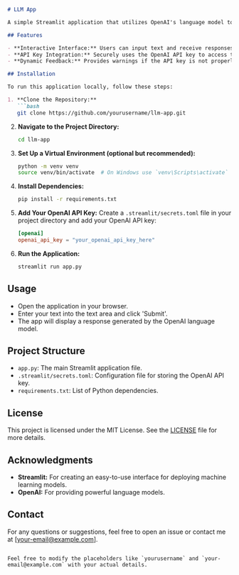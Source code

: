 ```markdown
# LLM App

A simple Streamlit application that utilizes OpenAI's language model to generate responses based on user input. This project demonstrates how to integrate OpenAI's API with a Streamlit app to create an interactive, AI-powered response generator.

## Features

- **Interactive Interface:** Users can input text and receive responses generated by the OpenAI language model.
- **API Key Integration:** Securely uses the OpenAI API key to access the language model.
- **Dynamic Feedback:** Provides warnings if the API key is not properly configured.

## Installation

To run this application locally, follow these steps:

1. **Clone the Repository:**
   ```bash
   git clone https://github.com/yourusername/llm-app.git
   ```

2. **Navigate to the Project Directory:**
   ```bash
   cd llm-app
   ```

3. **Set Up a Virtual Environment (optional but recommended):**
   ```bash
   python -m venv venv
   source venv/bin/activate  # On Windows use `venv\Scripts\activate`
   ```

4. **Install Dependencies:**
   ```bash
   pip install -r requirements.txt
   ```

5. **Add Your OpenAI API Key:**
   Create a `.streamlit/secrets.toml` file in your project directory and add your OpenAI API key:
   ```toml
   [openai]
   openai_api_key = "your_openai_api_key_here"
   ```

6. **Run the Application:**
   ```bash
   streamlit run app.py
   ```

## Usage

- Open the application in your browser. 
- Enter your text into the text area and click 'Submit'.
- The app will display a response generated by the OpenAI language model.

## Project Structure

- `app.py`: The main Streamlit application file.
- `.streamlit/secrets.toml`: Configuration file for storing the OpenAI API key.
- `requirements.txt`: List of Python dependencies.

## License

This project is licensed under the MIT License. See the [LICENSE](LICENSE) file for more details.

## Acknowledgments

- **Streamlit:** For creating an easy-to-use interface for deploying machine learning models.
- **OpenAI:** For providing powerful language models.

## Contact

For any questions or suggestions, feel free to open an issue or contact me at [your-email@example.com].

```

Feel free to modify the placeholders like `yourusername` and `your-email@example.com` with your actual details.
